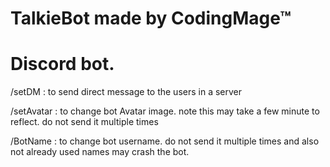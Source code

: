 # TalkieBot made by CodingMage™ 

# Discord bot.

 /setDM <message> : to send direct message to the users in a server

 /setAvatar <image-url> : to change bot Avatar image. note this may take a few minute to reflect. do not send it multiple times
    
 /BotName <bot-username> : to change bot username.  do not send it multiple times and also not already used names may crash the bot.

